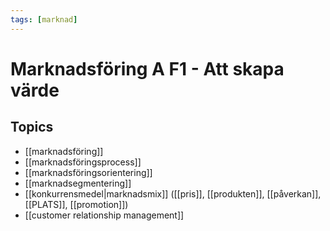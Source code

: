 ```yaml
---
tags: [marknad]
---
```

# Marknadsföring A F1 - Att skapa värde

## Topics
- [[marknadsföring]]
- [[marknadsföringsprocess]]
- [[marknadsföringsorientering]]
- [[marknadsegmentering]]
- [[konkurrensmedel|marknadsmix]] ([[pris]], [[produkten]], [[påverkan]], [[PLATS]], [[promotion]])
- [[customer relationship management]]